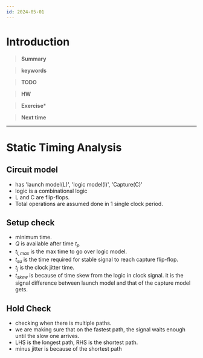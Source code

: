 ```yaml
---
id: 2024-05-01
---
```


# Introduction 

>**Summary**
>

>**keywords**
>

>**TODO**
>

> **HW**

>**Exercise*** 
>

> **Next time**
> 

**********

# Static Timing Analysis

## Circuit model
* has 'launch model(L)', 'logic model(l)', 'Capture(C)'
* logic is a combinational logic
* L and C are flip-flops.
* Total operations are assumed done in 1 single clock period.

## Setup check
* minimum time.
* $Q$ is available after time $t_p$
* $t_{l,max}$ is the max time to go over logic model.
* $t_{su}$ is the time required for stable signal to reach capture flip-flop.
* $t_j$ is the clock jitter time. 
* $t_{skew}$ is because of time skew from the logic in clock signal. it is the signal difference between launch model and that of the capture model gets.

## Hold Check
* checking when there is multiple paths.
* we are making sure that on the fastest path, the signal waits enough until the slow one arrives.
* LHS is the longest path, RHS is the shortest path.
* minus jitter is because of the shortest path
